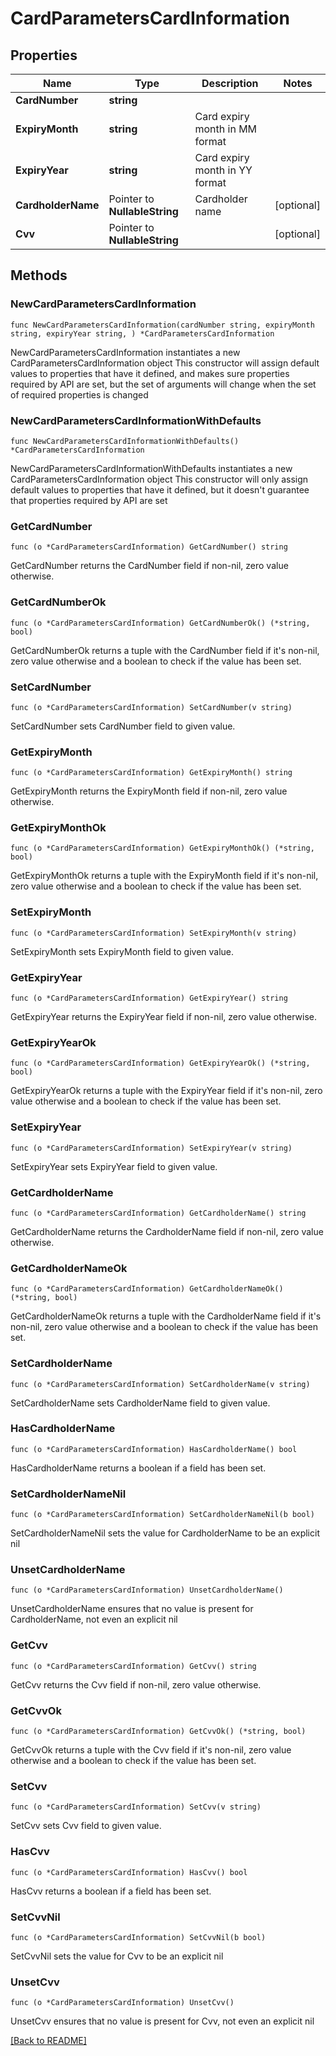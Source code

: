 # CardParametersCardInformation

## Properties

| Name | Type | Description | Notes |
| ------------ | ------------- | ------------- | ------------- |
| **CardNumber** | **string** |  |  |
| **ExpiryMonth** | **string** | Card expiry month in MM format |  |
| **ExpiryYear** | **string** | Card expiry month in YY format |  |
| **CardholderName** | Pointer to **NullableString** | Cardholder name | [optional]  |
| **Cvv** | Pointer to **NullableString** |  | [optional]  |

## Methods

### NewCardParametersCardInformation

`func NewCardParametersCardInformation(cardNumber string, expiryMonth string, expiryYear string, ) *CardParametersCardInformation`

NewCardParametersCardInformation instantiates a new CardParametersCardInformation object
This constructor will assign default values to properties that have it defined,
and makes sure properties required by API are set, but the set of arguments
will change when the set of required properties is changed

### NewCardParametersCardInformationWithDefaults

`func NewCardParametersCardInformationWithDefaults() *CardParametersCardInformation`

NewCardParametersCardInformationWithDefaults instantiates a new CardParametersCardInformation object
This constructor will only assign default values to properties that have it defined,
but it doesn't guarantee that properties required by API are set

### GetCardNumber

`func (o *CardParametersCardInformation) GetCardNumber() string`

GetCardNumber returns the CardNumber field if non-nil, zero value otherwise.

### GetCardNumberOk

`func (o *CardParametersCardInformation) GetCardNumberOk() (*string, bool)`

GetCardNumberOk returns a tuple with the CardNumber field if it's non-nil, zero value otherwise
and a boolean to check if the value has been set.

### SetCardNumber

`func (o *CardParametersCardInformation) SetCardNumber(v string)`

SetCardNumber sets CardNumber field to given value.


### GetExpiryMonth

`func (o *CardParametersCardInformation) GetExpiryMonth() string`

GetExpiryMonth returns the ExpiryMonth field if non-nil, zero value otherwise.

### GetExpiryMonthOk

`func (o *CardParametersCardInformation) GetExpiryMonthOk() (*string, bool)`

GetExpiryMonthOk returns a tuple with the ExpiryMonth field if it's non-nil, zero value otherwise
and a boolean to check if the value has been set.

### SetExpiryMonth

`func (o *CardParametersCardInformation) SetExpiryMonth(v string)`

SetExpiryMonth sets ExpiryMonth field to given value.


### GetExpiryYear

`func (o *CardParametersCardInformation) GetExpiryYear() string`

GetExpiryYear returns the ExpiryYear field if non-nil, zero value otherwise.

### GetExpiryYearOk

`func (o *CardParametersCardInformation) GetExpiryYearOk() (*string, bool)`

GetExpiryYearOk returns a tuple with the ExpiryYear field if it's non-nil, zero value otherwise
and a boolean to check if the value has been set.

### SetExpiryYear

`func (o *CardParametersCardInformation) SetExpiryYear(v string)`

SetExpiryYear sets ExpiryYear field to given value.


### GetCardholderName

`func (o *CardParametersCardInformation) GetCardholderName() string`

GetCardholderName returns the CardholderName field if non-nil, zero value otherwise.

### GetCardholderNameOk

`func (o *CardParametersCardInformation) GetCardholderNameOk() (*string, bool)`

GetCardholderNameOk returns a tuple with the CardholderName field if it's non-nil, zero value otherwise
and a boolean to check if the value has been set.

### SetCardholderName

`func (o *CardParametersCardInformation) SetCardholderName(v string)`

SetCardholderName sets CardholderName field to given value.

### HasCardholderName

`func (o *CardParametersCardInformation) HasCardholderName() bool`

HasCardholderName returns a boolean if a field has been set.

### SetCardholderNameNil

`func (o *CardParametersCardInformation) SetCardholderNameNil(b bool)`

 SetCardholderNameNil sets the value for CardholderName to be an explicit nil

### UnsetCardholderName
`func (o *CardParametersCardInformation) UnsetCardholderName()`

UnsetCardholderName ensures that no value is present for CardholderName, not even an explicit nil
### GetCvv

`func (o *CardParametersCardInformation) GetCvv() string`

GetCvv returns the Cvv field if non-nil, zero value otherwise.

### GetCvvOk

`func (o *CardParametersCardInformation) GetCvvOk() (*string, bool)`

GetCvvOk returns a tuple with the Cvv field if it's non-nil, zero value otherwise
and a boolean to check if the value has been set.

### SetCvv

`func (o *CardParametersCardInformation) SetCvv(v string)`

SetCvv sets Cvv field to given value.

### HasCvv

`func (o *CardParametersCardInformation) HasCvv() bool`

HasCvv returns a boolean if a field has been set.

### SetCvvNil

`func (o *CardParametersCardInformation) SetCvvNil(b bool)`

 SetCvvNil sets the value for Cvv to be an explicit nil

### UnsetCvv
`func (o *CardParametersCardInformation) UnsetCvv()`

UnsetCvv ensures that no value is present for Cvv, not even an explicit nil

[[Back to README]](../../README.md)


